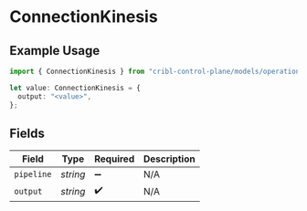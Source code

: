 # ConnectionKinesis

## Example Usage

```typescript
import { ConnectionKinesis } from "cribl-control-plane/models/operations";

let value: ConnectionKinesis = {
  output: "<value>",
};
```

## Fields

| Field              | Type               | Required           | Description        |
| ------------------ | ------------------ | ------------------ | ------------------ |
| `pipeline`         | *string*           | :heavy_minus_sign: | N/A                |
| `output`           | *string*           | :heavy_check_mark: | N/A                |